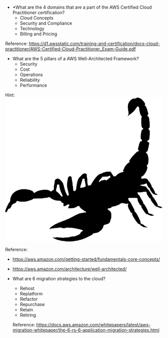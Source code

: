 * *What are the 4 domains that are a part of the AWS Certified Cloud Practitioner certification?
  * Cloud Concepts 
  * Security and Compliance 
  * Technology 
  * Billing and Pricing 

Reference: https://d1.awsstatic.com/training-and-certification/docs-cloud-practitioner/AWS-Certified-Cloud-Practitioner_Exam-Guide.pdf

* What are the 5 pillars of a AWS Well-Architected Framework?
  * Security
  * Cost
  * Operations
  * Reliability 
  * Performance

Hint: ![SCORP(ion)](/images/scorpion.png)

Reference: 
  * https://aws.amazon.com/getting-started/fundamentals-core-concepts/
  * https://aws.amazon.com/architecture/well-architected/


* What are 6 migration strategies to the cloud?
  * Rehost
  * Replatform
  * Refactor
  * Repurchase
  * Retain
  * Retiring

  Reference: https://docs.aws.amazon.com/whitepapers/latest/aws-migration-whitepaper/the-6-rs-6-application-migration-strategies.html